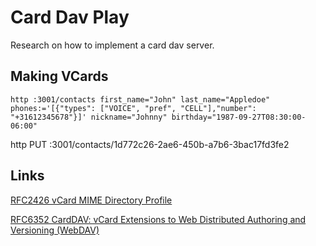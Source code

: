 # Card Dav Play

Research on how to implement a card dav server.

## Making VCards

```shell
http :3001/contacts first_name="John" last_name="Appledoe" phones:='[{"types": ["VOICE", "pref", "CELL"],"number": "+31612345678"}]' nickname="Johnny" birthday="1987-09-27T08:30:00-06:00"
```

http PUT :3001/contacts/1d772c26-2ae6-450b-a7b6-3bac17fd3fe2

## Links

[RFC2426 vCard MIME Directory Profile](https://datatracker.ietf.org/doc/html/rfc2426)

[RFC6352 CardDAV: vCard Extensions to Web Distributed Authoring and Versioning (WebDAV)](https://datatracker.ietf.org/doc/html/rfc6352)
